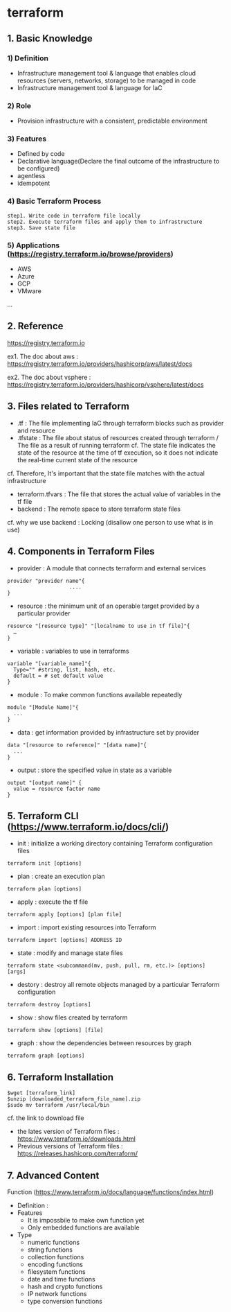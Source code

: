 # terraform

## 1. Basic Knowledge
### 1) Definition
- Infrastructure management tool & language that enables cloud resources (servers, networks, storage) to be managed in code
- Infrastructure management tool & language for IaC

### 2) Role
- Provision infrastructure with a consistent, predictable environment

### 3) Features
- Defined by code
- Declarative language(Declare the final outcome of the infrastructure to be configured)
- agentless
- idempotent


### 4) Basic Terraform Process
```
step1. Write code in terraform file locally
step2. Execute terraform files and apply them to infrastructure
step3. Save state file
```

### 5) Applications (https://registry.terraform.io/browse/providers)
- AWS
- Azure
- GCP
- VMware

...



## 2.  Reference
https://registry.terraform.io

ex1. The doc about aws : https://registry.terraform.io/providers/hashicorp/aws/latest/docs

ex2. The doc about vsphere : https://registry.terraform.io/providers/hashicorp/vsphere/latest/docs


## 3. Files related to Terraform
- .tf : The file implementing IaC through terraform blocks such as provider and resource
- .tfstate : The file about status of resources created through terraform / The file as a result of running terraform
cf. The state file indicates the state of the resource at the time of tf execution, so it does not indicate the real-time current state of the resource

cf. Therefore, It's important that the state file matches with the actual infrastructure
- terraform.tfvars : The file that stores the actual value of variables in the tf file 
- backend : The remote space to store terraform state files

cf. why we use backend : Locking (disallow one person to use what is in use)


## 4. Components in Terraform Files
- provider : A module that connects terraform and external services
```
provider "provider name"{
					....
}
```
- resource : the minimum unit of an operable target provided by a particular provider
```
resource "[resource type]" "[localname to use in tf file]"{
  …
}
```
- variable : variables to use in terraforms
```
variable "[variable_name]"{
  Type="" #string, list, hash, etc.
  default = # set default value
}
```
- module : To make common functions available repeatedly
```
module "[Module Name]"{
  ...
}
```
- data : get information provided by infrastructure set by provider
```
data "[resource to reference]" "[data name]"{
  ...
}
```
- output : store the specified value in state as a variable
```
output "[output name]" {
  value = resource factor name
}
```


## 5. Terraform CLI (https://www.terraform.io/docs/cli/)
- init : initialize a working directory containing Terraform configuration files
```
terraform init [options]
```
- plan : create an execution plan
```
terraform plan [options]
```
- apply : execute the tf file
```
terraform apply [options] [plan file]
```
- import : import existing resources into Terraform
```
terraform import [options] ADDRESS ID
```
- state : modify and manage state files
```
terraform state <subcommand(mv, push, pull, rm, etc.)> [options] [args]
``` 
- destory : destroy all remote objects managed by a particular Terraform configuration
```
terraform destroy [options]
```
- show : show files created by terraform
```
terraform show [options] [file]
```
- graph : show the dependencies between resources by graph
```
terraform graph [options]
```

## 6. Terraform Installation
```
$wget [terraform_link]
$unzip [downloaded_terraform_file_name].zip
$sudo mv terraform /usr/local/bin 
```
cf. the link to download file
- the lates version of Terraform files : https://www.terraform.io/downloads.html
- Previous versions of Terraform files : https://releases.hashicorp.com/terraform/


## 7. Advanced Content
Function (https://www.terraform.io/docs/language/functions/index.html)
- Definition :
- Features 
  - It is impossbile to make own function yet
  - Only embedded functions are available 
- Type 
  - numeric functions
  - string functions
  - collection functions
  - encoding functions
  - filesystem functions
  - date and time functions
  - hash and crypto functions
  - IP network functions
  - type conversion functions
